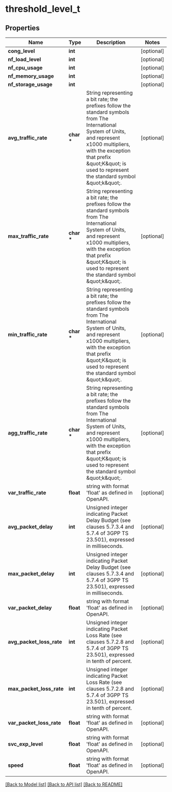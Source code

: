 # threshold_level_t

## Properties
Name | Type | Description | Notes
------------ | ------------- | ------------- | -------------
**cong_level** | **int** |  | [optional] 
**nf_load_level** | **int** |  | [optional] 
**nf_cpu_usage** | **int** |  | [optional] 
**nf_memory_usage** | **int** |  | [optional] 
**nf_storage_usage** | **int** |  | [optional] 
**avg_traffic_rate** | **char \*** | String representing a bit rate; the prefixes follow the standard symbols from The International System of Units, and represent x1000 multipliers, with the exception that prefix \&quot;K\&quot; is used to represent the standard symbol \&quot;k\&quot;.  | [optional] 
**max_traffic_rate** | **char \*** | String representing a bit rate; the prefixes follow the standard symbols from The International System of Units, and represent x1000 multipliers, with the exception that prefix \&quot;K\&quot; is used to represent the standard symbol \&quot;k\&quot;.  | [optional] 
**min_traffic_rate** | **char \*** | String representing a bit rate; the prefixes follow the standard symbols from The International System of Units, and represent x1000 multipliers, with the exception that prefix \&quot;K\&quot; is used to represent the standard symbol \&quot;k\&quot;.  | [optional] 
**agg_traffic_rate** | **char \*** | String representing a bit rate; the prefixes follow the standard symbols from The International System of Units, and represent x1000 multipliers, with the exception that prefix \&quot;K\&quot; is used to represent the standard symbol \&quot;k\&quot;.  | [optional] 
**var_traffic_rate** | **float** | string with format &#39;float&#39; as defined in OpenAPI. | [optional] 
**avg_packet_delay** | **int** | Unsigned integer indicating Packet Delay Budget (see clauses 5.7.3.4 and 5.7.4 of 3GPP TS 23.501), expressed in milliseconds.  | [optional] 
**max_packet_delay** | **int** | Unsigned integer indicating Packet Delay Budget (see clauses 5.7.3.4 and 5.7.4 of 3GPP TS 23.501), expressed in milliseconds.  | [optional] 
**var_packet_delay** | **float** | string with format &#39;float&#39; as defined in OpenAPI. | [optional] 
**avg_packet_loss_rate** | **int** | Unsigned integer indicating Packet Loss Rate (see clauses 5.7.2.8 and 5.7.4 of 3GPP TS 23.501), expressed in tenth of percent.  | [optional] 
**max_packet_loss_rate** | **int** | Unsigned integer indicating Packet Loss Rate (see clauses 5.7.2.8 and 5.7.4 of 3GPP TS 23.501), expressed in tenth of percent.  | [optional] 
**var_packet_loss_rate** | **float** | string with format &#39;float&#39; as defined in OpenAPI. | [optional] 
**svc_exp_level** | **float** | string with format &#39;float&#39; as defined in OpenAPI. | [optional] 
**speed** | **float** | string with format &#39;float&#39; as defined in OpenAPI. | [optional] 

[[Back to Model list]](../README.md#documentation-for-models) [[Back to API list]](../README.md#documentation-for-api-endpoints) [[Back to README]](../README.md)



